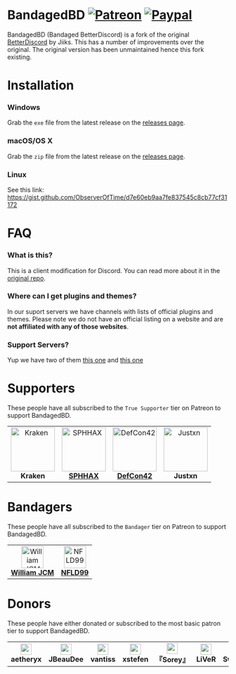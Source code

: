 # BandagedBD [![Patreon][patreon-badge]][patreon-link] [![Paypal][paypal-badge]][paypal-link]

[patreon-badge]: https://img.shields.io/endpoint.svg?url=https%3A%2F%2Fshieldsio-patreon.herokuapp.com%2FZerebos&style=flat-square
[patreon-link]: https://patreon.com/Zerebos

[paypal-badge]: https://img.shields.io/badge/Paypal-Donate!-%2300457C.svg?logo=paypal&style=flat-square
[paypal-link]: https://paypal.me/ZackRauen

BandagedBD (Bandaged BetterDiscord) is a fork of the original [BetterDiscord](https://github.com/Jiiks/BetterDiscordApp) by Jiiks. This has a number of improvements over the original. The original version has been unmaintained hence this fork existing.

# Installation

### Windows
Grab the `exe` file from the latest release on the [releases page](https://github.com/rauenzi/BetterDiscordApp/releases).

### macOS/OS X
Grab the `zip` file from the latest release on the [releases page](https://github.com/rauenzi/BetterDiscordApp/releases).

### Linux
See this link: https://gist.github.com/ObserverOfTime/d7e60eb9aa7fe837545c8cb77cf31172

# FAQ

### What is this?

This is a client modification for Discord. You can read more about it in the [original repo](https://github.com/Jiiks/BetterDiscordApp).

### Where can I get plugins and themes?

In our suport servers we have channels with lists of official plugins and themes. Please note we do not have an official listing on a website and are **not affiliated with any of those websites**.

### Support Servers?

Yup we have two of them [this one](https://discord.gg/0Tmfo5ZbORCRqbAd) and [this one](https://discord.gg/2HScm8j)


# Supporters

These people have all subscribed to the `True Supporter` tier on Patreon to support BandagedBD.


<table>
<tr>
<td align="center">
    <img src="https://cdn.discordapp.com/avatars/196098063092154368/90f1a7202955dac7a6c685cca3181ab1.webp" width="100px;" alt="Kraken"/><br />
    <strong>Kraken</strong><br />
</td>
<td align="center">
    <img src="https://cdn.discordapp.com/attachments/585514483699417089/585552300354043915/34959069_500_500.jpg" width="100px;" alt="SPHHAX"/><br />
    <a href="http://sphh.ax/" target="_blank" rel="noreferrer noopener"><strong>SPHHAX</strong></a><br />
</td>
<td align="center">
    <img src="https://cdn.discordapp.com/attachments/622954403262889995/622957122765848587/5364774.jpg" width="100px;" alt="DefCon42"/><br />
    <a href="https://twitter.com/def_con42" target="_blank" rel="noreferrer noopener"><strong>DefCon42</strong></a><br />
</td>
<td align="center">
    <img src="https://cdn.discordapp.com/avatars/629231564261425163/a_36cc7d2940b4ffb8a660b1076ab2087f.webp" width="100px;" alt="Justxn"/><br />
    <strong>Justxn</strong><br />
</td>
</tr>
</table>


# Bandagers

These people have all subscribed to the `Bandager` tier on Patreon to support BandagedBD.


<table>
<tr>
	<td align="center">
		<img src="https://cdn.discordapp.com/avatars/332199319169925120/4709f8f0c9cb7ababd85459bf71848b9.png" width="50px;" alt="William JCM"/><br />
		<a href="https://github.com/williamjcm" target="_blank" rel="noreferrer noopener"><strong>William JCM</strong></a>
	</td>
    <td align="center">
		<img src="https://avatars0.githubusercontent.com/u/24623601" width="50px;" alt="NFLD99"/><br />
		<a href="https://github.com/NFLD99" target="_blank" rel="noreferrer noopener"><strong>NFLD99</strong></a>
	</td>
</tr>
</table>

# Donors

These people have either donated or subscribed to the most basic patron tier to support BandagedBD.

<table>
<tr>
    <td align="center">
        <img src="https://cdn.discordapp.com/avatars/284122164582416385/ebaa1b63191ce70e48ae24f32f452773.webp" width="25px;" /><br />
        <strong>aetheryx</strong>
    </td>
    <td align="center">
        <img src="https://cdn.discordapp.com/avatars/216782345779281921/d4b651b606f108cd2f96a19af68f942f.png" width="25px;" /><br />
        <strong>JBeauDee</strong>
    </td>
        <td align="center">
        <img src="https://cdn.discordapp.com/avatars/261673576216789004/31d590fb92329e270a6225a13d500c1d.png" width="25px;" /><br />
        <strong>vantiss</strong>
    </td>
        <td align="center">
        <img src="https://cdn.discordapp.com/avatars/122204411962327043/7f44a9b036b9e2691f4e81d9e34a78b4.webp" width="25px;" /><br />
        <strong>xstefen</strong>
    </td>
    <td align="center">
        <img src="https://cdn.discordapp.com/avatars/219400174869413888/7c88015869990ba97b614b1ac784f8e8.png" width="25px;" /><br />
        <strong>『Sorey』</strong>
    </td>
    <td align="center">
        <img src="https://cdn.discordapp.com/avatars/95263213842608128/5024b83e1bff3096d7fc93e8de09d582.gif" width="25px;" /><br />
        <strong>LiVeR</strong>
    </td>
    <td align="center">
        <img src="https://cdn.discordapp.com/avatars/144458450192171008/13a3e66d73d216974504b8aad257b7b4.png" width="25px;" /><br />
        <strong>SweetLilyCake</strong>
    </td>
    <td align="center">
        <img src="https://cdn.discordapp.com/avatars/398951709336010793/eb6f63eb2f3a5102fb900e60d1a26cdc.png" width="25px;" /><br />
        <strong>GameKuchen</strong>
    </td>
    <td align="center">
        <img src="https://i.imgur.com/qrWcKfH.png" width="25px;" /><br />
        <strong>Lozo</strong>
    </td>
    <td align="center">
        <img src="https://media.discordapp.net/attachments/575576868166828032/692136786893340752/pfp.gif" width="25px;" /><br />
        <strong>Akira</strong>
    </td>
</tr>
</table>
